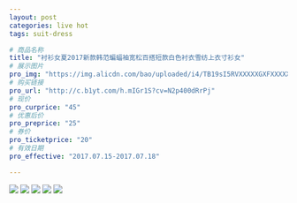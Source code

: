 ```yaml
---
layout: post
categories: live hot
tags: suit-dress

# 商品名称
title: "衬衫女夏2017新款韩范蝙蝠袖宽松百搭短款白色衬衣雪纺上衣寸衫女"
# 展示图片
pro_img: "https://img.alicdn.com/bao/uploaded/i4/TB19sI5RVXXXXXGXFXXXXXXXXXX_!!0-item_pic.jpg_430x430q90.jpg"
# 购买链接
pro_url: "http://c.b1yt.com/h.mIGr1S?cv=N2p400dRrPj"
# 现价
pro_curprice: "45"
# 优惠后价
pro_preprice: "25"
# 券价
pro_ticketprice: "20"
# 有效日期
pro_effective: "2017.07.15-2017.07.18"

---
```


![](https://gdp.alicdn.com/imgextra/i3/2875216843/TB2aunEwrtlpuFjSspfXXXLUpXa_!!2875216843.jpg)
![](https://gdp.alicdn.com/imgextra/i2/2875216843/TB2kEa4lNhmpuFjSZFyXXcLdFXa_!!2875216843.jpg)
![](https://gdp.alicdn.com/imgextra/i4/2875216843/TB2HxEQoCFjpuFjSspbXXXagVXa_!!2875216843.jpg)
![](https://img.alicdn.com/imgextra/i1/2875216843/TB2KS26vhXkpuFjy0FiXXbUfFXa_!!2875216843.jpg)
![](https://img.alicdn.com/imgextra/i4/2875216843/TB2pZ_qhmB0XKJjSZFsXXaxfpXa_!!2875216843.jpg)